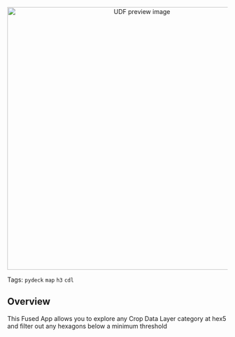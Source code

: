 <!--fused:preview-->
<p align="center"><img src="https://fused-magic.s3.amazonaws.com/thumbnails/apps-public/Hex5_visualize_CDL_crop.png" width="600" alt="UDF preview image"></p>

<!--fused:tags-->
Tags: `pydeck` `map` `h3` `cdl`

<!--fused:readme-->
## Overview

This Fused App allows you to explore any Crop Data Layer category at hex5 and filter out any hexagons below a minimum threshold
